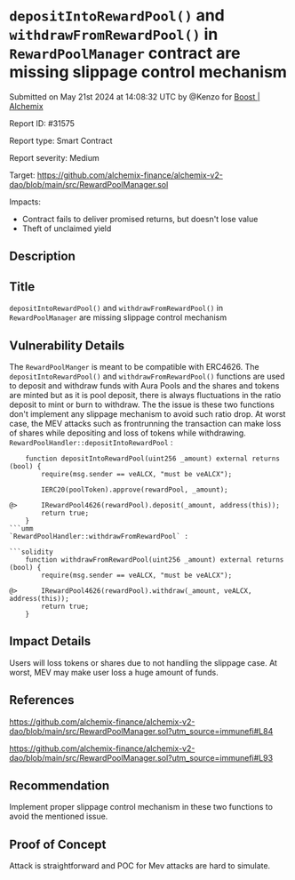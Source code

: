 
# `depositIntoRewardPool()` and  `withdrawFromRewardPool()` in `RewardPoolManager` contract  are missing slippage control mechanism

Submitted on May 21st 2024 at 14:08:32 UTC by @Kenzo for [Boost | Alchemix](https://immunefi.com/bounty/alchemix-boost/)

Report ID: #31575

Report type: Smart Contract

Report severity: Medium

Target: https://github.com/alchemix-finance/alchemix-v2-dao/blob/main/src/RewardPoolManager.sol

Impacts:
- Contract fails to deliver promised returns, but doesn't lose value
- Theft of unclaimed yield

## Description
## Title
`depositIntoRewardPool()` and  `withdrawFromRewardPool()` in `RewardPoolManager`  are missing slippage control mechanism

## Vulnerability Details
The `RewardPoolManger` is meant to be compatible with ERC4626. The `depositIntoRewardPool()` and `withdrawFromRewardPool()` functions are used to deposit and withdraw funds with Aura Pools and the shares and tokens are minted  but as it is pool deposit, there is always fluctuations in the ratio deposit to mint or burn to withdraw.  The the issue is these two functions don't implement any slippage mechanism to avoid such ratio drop. At worst case, the MEV attacks such as frontrunning the transaction can make loss of shares while depositing and loss of tokens while withdrawing. 
`RewardPoolHandler::depositIntoRewardPool` :
```solidity
    function depositIntoRewardPool(uint256 _amount) external returns (bool) {
        require(msg.sender == veALCX, "must be veALCX");

        IERC20(poolToken).approve(rewardPool, _amount);
    
@>      IRewardPool4626(rewardPool).deposit(_amount, address(this));
        return true;
    }
```umm
`RewardPoolHandler::withdrawFromRewardPool` :

```solidity
    function withdrawFromRewardPool(uint256 _amount) external returns (bool) {
        require(msg.sender == veALCX, "must be veALCX");

@>      IRewardPool4626(rewardPool).withdraw(_amount, veALCX, address(this));
        return true;
    }

```
## Impact Details
Users will loss tokens or shares due to not handling the slippage case. At worst, MEV may make user loss a huge amount of funds. 

## References
https://github.com/alchemix-finance/alchemix-v2-dao/blob/main/src/RewardPoolManager.sol?utm_source=immunefi#L84

https://github.com/alchemix-finance/alchemix-v2-dao/blob/main/src/RewardPoolManager.sol?utm_source=immunefi#L93
## Recommendation
Implement proper slippage control mechanism in these two functions to avoid the mentioned issue.



## Proof of Concept 
Attack is straightforward and POC for Mev attacks are hard to simulate.
